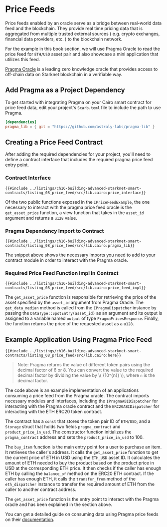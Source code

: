 # Price Feeds

Price feeds enabled by an oracle serve as a bridge between real-world data feed and the blockchain. They provide real time pricing data that is aggregated from multiple trusted external sources ( e.g. crypto exchanges, financial data providers, etc. ) to the blockchain network.

For the example in this book section, we will use Pragma Oracle to read the price feed for `ETH/USD` asset pair and also showcase a mini application that utilizes this feed.

[Pragma Oracle](https://www.pragma.build/) is a leading zero knowledge oracle that provides access to off-chain data on Starknet blockchain in a verifiable way.

## Add Pragma as a Project Dependency

To get started with integrating Pragma on your Cairo smart contract for price feed data, edit your project's `Scarb.toml` file to include the path to use Pragma.

```toml
[dependencies]
pragma_lib = { git = "https://github.com/astraly-labs/pragma-lib" }
```

## Creating a Price Feed Contract

After adding the required dependencies for your project, you'll need to define a contract interface that includes the required pragma price feed entry point.

### Contract Interface

```cairo,noplayground
{{#include ../listings/ch16-building-advanced-starknet-smart-contracts/listing_08_price_feed/src/lib.cairo:price_interface}}
```

Of the two public functions exposed in the `IPriceFeedExample`, the one necessary to interact with the pragma price feed oracle is the `get_asset_price` function, a view function that takes in the `asset_id` argument and returns a `u128` value.

### Pragma Dependency Import to Contract

```cairo,noplayground
{{#include ../listings/ch16-building-advanced-starknet-smart-contracts/listing_08_price_feed/src/lib.cairo:pragma_lib}}
```

The snippet above shows the necessary imports you need to add to your contract module in order to interact with the Pragma oracle.

### Required Price Feed Function Impl in Contract

```cairo,noplayground
{{#include ../listings/ch16-building-advanced-starknet-smart-contracts/listing_08_price_feed/src/lib.cairo:price_feed_impl}}
```

The `get_asset_price` function is responsible for retrieving the price of the asset specified by the `asset_id` argument from Pragma Oracle. The `get_data_median` method is called from the `IPragmaDispatcher` instance by passing the `DataType::SpotEntry(asset_id)` as an argument and its output is assigned to a variable named `output` of type `PragmaPricesResponse`. Finally, the function returns the price of the requested asset as a `u128`.

## Example Application Using Pragma Price Feed

```cairo,noplayground
{{#include ../listings/ch16-building-advanced-starknet-smart-contracts/listing_08_price_feed/src/lib.cairo:here}}
```

> Note: Pragma returns the value of different token pairs using the decimal factor of 6 or 8. You can convert the value to the required decimal factor by dividing the value by \\( {10^{n}} \\), where `n` is the decimal factor.

The code above is an example implementation of an applications consuming a price feed from the Pragma oracle. The contract imports necessary modules and interfaces, including the `IPragmaABIDispatcher` for interacting with the Pragma oracle contract and the `ERC20ABIDispatcher` for interacting with the ETH ERC20 token contract.

The contract has a `const` that stores the token pair ID of `ETH/USD`, and a `Storage` struct that holds two fields `pragma_contract` and `product_price_in_usd`. The constructor function initializes the `pragma_contract` address and sets the `product_price_in_usd` to 100.

The `buy_item` function is the main entry point for a user to purchase an item. It retrieves the caller's address. It calls the `get_asset_price` function to get the current price of ETH in USD using the `ETH_USD` asset ID. It calculates the amount of ETH needed to buy the product based on the product price in USD at the corresponding ETH price. It then checks if the caller has enough ETH by calling the `balance_of` method on the ERC20 ETH contract. If the caller has enough ETH, it calls the `transfer_from` method of the `eth_dispatcher` instance to transfer the required amount of ETH from the caller to another contract address.

The `get_asset_price` function is the entry point to interact with the Pragma oracle and has been explained in the section above.

You can get a detailed guide on consuming data using Pragma price feeds on their [documentation](https://docs.pragma.build/Resources/Starknet/data-feeds/consuming-data).
